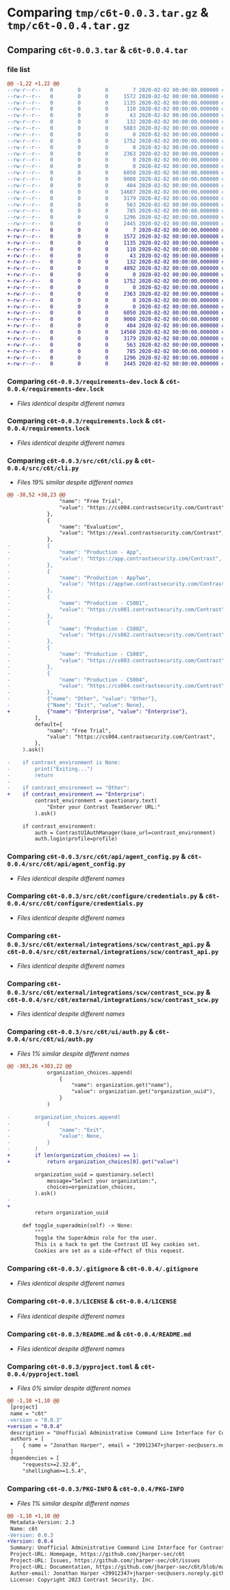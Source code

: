 # Comparing `tmp/c6t-0.0.3.tar.gz` & `tmp/c6t-0.0.4.tar.gz`

## Comparing `c6t-0.0.3.tar` & `c6t-0.0.4.tar`

### file list

```diff
@@ -1,22 +1,22 @@
--rw-r--r--   0        0        0        7 2020-02-02 00:00:00.000000 c6t-0.0.3/.python-version
--rw-r--r--   0        0        0     1572 2020-02-02 00:00:00.000000 c6t-0.0.3/requirements-dev.lock
--rw-r--r--   0        0        0     1135 2020-02-02 00:00:00.000000 c6t-0.0.3/requirements.lock
--rw-r--r--   0        0        0      110 2020-02-02 00:00:00.000000 c6t-0.0.3/.github/workflows/dump-env.yml
--rw-r--r--   0        0        0       43 2020-02-02 00:00:00.000000 c6t-0.0.3/src/c6t/__init__.py
--rw-r--r--   0        0        0      132 2020-02-02 00:00:00.000000 c6t-0.0.3/src/c6t/__main__.py
--rw-r--r--   0        0        0     5883 2020-02-02 00:00:00.000000 c6t-0.0.3/src/c6t/cli.py
--rw-r--r--   0        0        0        0 2020-02-02 00:00:00.000000 c6t-0.0.3/src/c6t/api/__init__.py
--rw-r--r--   0        0        0     1752 2020-02-02 00:00:00.000000 c6t-0.0.3/src/c6t/api/agent_config.py
--rw-r--r--   0        0        0        0 2020-02-02 00:00:00.000000 c6t-0.0.3/src/c6t/configure/__init__.py
--rw-r--r--   0        0        0     2363 2020-02-02 00:00:00.000000 c6t-0.0.3/src/c6t/configure/credentials.py
--rw-r--r--   0        0        0        0 2020-02-02 00:00:00.000000 c6t-0.0.3/src/c6t/external/__init__.py
--rw-r--r--   0        0        0        0 2020-02-02 00:00:00.000000 c6t-0.0.3/src/c6t/external/integrations/scw/__init__.py
--rw-r--r--   0        0        0     6050 2020-02-02 00:00:00.000000 c6t-0.0.3/src/c6t/external/integrations/scw/contrast_api.py
--rw-r--r--   0        0        0     9008 2020-02-02 00:00:00.000000 c6t-0.0.3/src/c6t/external/integrations/scw/contrast_scw.py
--rw-r--r--   0        0        0      404 2020-02-02 00:00:00.000000 c6t-0.0.3/src/c6t/templates/contrast_security.yaml.j2
--rw-r--r--   0        0        0    14607 2020-02-02 00:00:00.000000 c6t-0.0.3/src/c6t/ui/auth.py
--rw-r--r--   0        0        0     3179 2020-02-02 00:00:00.000000 c6t-0.0.3/.gitignore
--rw-r--r--   0        0        0      563 2020-02-02 00:00:00.000000 c6t-0.0.3/LICENSE
--rw-r--r--   0        0        0      785 2020-02-02 00:00:00.000000 c6t-0.0.3/README.md
--rw-r--r--   0        0        0     1296 2020-02-02 00:00:00.000000 c6t-0.0.3/pyproject.toml
--rw-r--r--   0        0        0     2445 2020-02-02 00:00:00.000000 c6t-0.0.3/PKG-INFO
+-rw-r--r--   0        0        0        7 2020-02-02 00:00:00.000000 c6t-0.0.4/.python-version
+-rw-r--r--   0        0        0     1572 2020-02-02 00:00:00.000000 c6t-0.0.4/requirements-dev.lock
+-rw-r--r--   0        0        0     1135 2020-02-02 00:00:00.000000 c6t-0.0.4/requirements.lock
+-rw-r--r--   0        0        0      110 2020-02-02 00:00:00.000000 c6t-0.0.4/.github/workflows/dump-env.yml
+-rw-r--r--   0        0        0       43 2020-02-02 00:00:00.000000 c6t-0.0.4/src/c6t/__init__.py
+-rw-r--r--   0        0        0      132 2020-02-02 00:00:00.000000 c6t-0.0.4/src/c6t/__main__.py
+-rw-r--r--   0        0        0     4892 2020-02-02 00:00:00.000000 c6t-0.0.4/src/c6t/cli.py
+-rw-r--r--   0        0        0        0 2020-02-02 00:00:00.000000 c6t-0.0.4/src/c6t/api/__init__.py
+-rw-r--r--   0        0        0     1752 2020-02-02 00:00:00.000000 c6t-0.0.4/src/c6t/api/agent_config.py
+-rw-r--r--   0        0        0        0 2020-02-02 00:00:00.000000 c6t-0.0.4/src/c6t/configure/__init__.py
+-rw-r--r--   0        0        0     2363 2020-02-02 00:00:00.000000 c6t-0.0.4/src/c6t/configure/credentials.py
+-rw-r--r--   0        0        0        0 2020-02-02 00:00:00.000000 c6t-0.0.4/src/c6t/external/__init__.py
+-rw-r--r--   0        0        0        0 2020-02-02 00:00:00.000000 c6t-0.0.4/src/c6t/external/integrations/scw/__init__.py
+-rw-r--r--   0        0        0     6050 2020-02-02 00:00:00.000000 c6t-0.0.4/src/c6t/external/integrations/scw/contrast_api.py
+-rw-r--r--   0        0        0     9008 2020-02-02 00:00:00.000000 c6t-0.0.4/src/c6t/external/integrations/scw/contrast_scw.py
+-rw-r--r--   0        0        0      404 2020-02-02 00:00:00.000000 c6t-0.0.4/src/c6t/templates/contrast_security.yaml.j2
+-rw-r--r--   0        0        0    14560 2020-02-02 00:00:00.000000 c6t-0.0.4/src/c6t/ui/auth.py
+-rw-r--r--   0        0        0     3179 2020-02-02 00:00:00.000000 c6t-0.0.4/.gitignore
+-rw-r--r--   0        0        0      563 2020-02-02 00:00:00.000000 c6t-0.0.4/LICENSE
+-rw-r--r--   0        0        0      785 2020-02-02 00:00:00.000000 c6t-0.0.4/README.md
+-rw-r--r--   0        0        0     1296 2020-02-02 00:00:00.000000 c6t-0.0.4/pyproject.toml
+-rw-r--r--   0        0        0     2445 2020-02-02 00:00:00.000000 c6t-0.0.4/PKG-INFO
```

### Comparing `c6t-0.0.3/requirements-dev.lock` & `c6t-0.0.4/requirements-dev.lock`

 * *Files identical despite different names*

### Comparing `c6t-0.0.3/requirements.lock` & `c6t-0.0.4/requirements.lock`

 * *Files identical despite different names*

### Comparing `c6t-0.0.3/src/c6t/cli.py` & `c6t-0.0.4/src/c6t/cli.py`

 * *Files 19% similar despite different names*

```diff
@@ -38,52 +38,23 @@
                 "name": "Free Trial",
                 "value": "https://cs004.contrastsecurity.com/Contrast",
             },
             {
                 "name": "Evaluation",
                 "value": "https://eval.contrastsecurity.com/Contrast",
             },
-            {
-                "name": "Production - App",
-                "value": "https://app.contrastsecurity.com/Contrast",
-            },
-            {
-                "name": "Production - AppTwo",
-                "value": "https://apptwo.contrastsecurity.com/Contrast",
-            },
-            {
-                "name": "Production - CS001",
-                "value": "https://cs001.contrastsecurity.com/Contrast",
-            },
-            {
-                "name": "Production - CS002",
-                "value": "https://cs002.contrastsecurity.com/Contrast",
-            },
-            {
-                "name": "Production - CS003",
-                "value": "https://cs003.contrastsecurity.com/Contrast",
-            },
-            {
-                "name": "Production - CS004",
-                "value": "https://cs004.contrastsecurity.com/Contrast",
-            },
-            {"name": "Other", "value": "Other"},
-            {"Name": "Exit", "value": None},
+            {"name": "Enterprise", "value": "Enterprise"},
         ],
         default={
             "name": "Free Trial",
             "value": "https://cs004.contrastsecurity.com/Contrast",
         },
     ).ask()
 
-    if contrast_environment is None:
-        print("Exiting...")
-        return
-
-    if contrast_environment == "Other":
+    if contrast_environment == "Enterprise":
         contrast_environment = questionary.text(
             "Enter your Contrast TeamServer URL:"
         ).ask()
 
     if contrast_environment:
         auth = ContrastUIAuthManager(base_url=contrast_environment)
         auth.login(profile=profile)
```

### Comparing `c6t-0.0.3/src/c6t/api/agent_config.py` & `c6t-0.0.4/src/c6t/api/agent_config.py`

 * *Files identical despite different names*

### Comparing `c6t-0.0.3/src/c6t/configure/credentials.py` & `c6t-0.0.4/src/c6t/configure/credentials.py`

 * *Files identical despite different names*

### Comparing `c6t-0.0.3/src/c6t/external/integrations/scw/contrast_api.py` & `c6t-0.0.4/src/c6t/external/integrations/scw/contrast_api.py`

 * *Files identical despite different names*

### Comparing `c6t-0.0.3/src/c6t/external/integrations/scw/contrast_scw.py` & `c6t-0.0.4/src/c6t/external/integrations/scw/contrast_scw.py`

 * *Files identical despite different names*

### Comparing `c6t-0.0.3/src/c6t/ui/auth.py` & `c6t-0.0.4/src/c6t/ui/auth.py`

 * *Files 1% similar despite different names*

```diff
@@ -303,26 +303,22 @@
             organization_choices.append(
                 {
                     "name": organization.get("name"),
                     "value": organization.get("organization_uuid"),
                 }
             )
 
-        organization_choices.append(
-            {
-                "name": "Exit",
-                "value": None,
-            }
-        )
+        if len(organization_choices) == 1:
+            return organization_choices[0].get("value")
 
         organization_uuid = questionary.select(
             message="Select your organization:",
             choices=organization_choices,
         ).ask()
-        
+
         return organization_uuid
 
     def toggle_superadmin(self) -> None:
         """
         Toggle the SuperAdmin role for the user.
         This is a hack to get the Contrast UI key cookies set.
         Cookies are set as a side-effect of this request.
```

### Comparing `c6t-0.0.3/.gitignore` & `c6t-0.0.4/.gitignore`

 * *Files identical despite different names*

### Comparing `c6t-0.0.3/LICENSE` & `c6t-0.0.4/LICENSE`

 * *Files identical despite different names*

### Comparing `c6t-0.0.3/README.md` & `c6t-0.0.4/README.md`

 * *Files identical despite different names*

### Comparing `c6t-0.0.3/pyproject.toml` & `c6t-0.0.4/pyproject.toml`

 * *Files 0% similar despite different names*

```diff
@@ -1,10 +1,10 @@
 [project]
 name = "c6t"
-version = "0.0.3"
+version = "0.0.4"
 description = "Unofficial Administrative Command Line Interface for Contrast Security"
 authors = [
     { name = "Jonathan Harper", email = "39912347+jharper-sec@users.noreply.github.com" },
 ]
 dependencies = [
     "requests>=2.32.0",
     "shellingham>=1.5.4",
```

### Comparing `c6t-0.0.3/PKG-INFO` & `c6t-0.0.4/PKG-INFO`

 * *Files 1% similar despite different names*

```diff
@@ -1,10 +1,10 @@
 Metadata-Version: 2.3
 Name: c6t
-Version: 0.0.3
+Version: 0.0.4
 Summary: Unofficial Administrative Command Line Interface for Contrast Security
 Project-URL: Homepage, https://github.com/jharper-sec/c6t
 Project-URL: Issues, https://github.com/jharper-sec/c6t/issues
 Project-URL: Documentation, https://github.com/jharper-sec/c6t/blob/main/README.md
 Author-email: Jonathan Harper <39912347+jharper-sec@users.noreply.github.com>
 License: Copyright 2023 Contrast Security, Inc.
```

